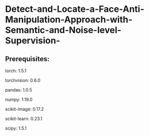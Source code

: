 # Detect-and-Locate-a-Face-Anti-Manipulation-Approach-with-Semantic-and-Noise-level-Supervision-

## Prerequisites:
torch: 1.5.1

torchvision: 0.6.0

pandas: 1.0.5

numpy: 1.19.0

scikit-image: 0.17.2

scikit-learn: 0.23.1

scipy: 1.5.1
